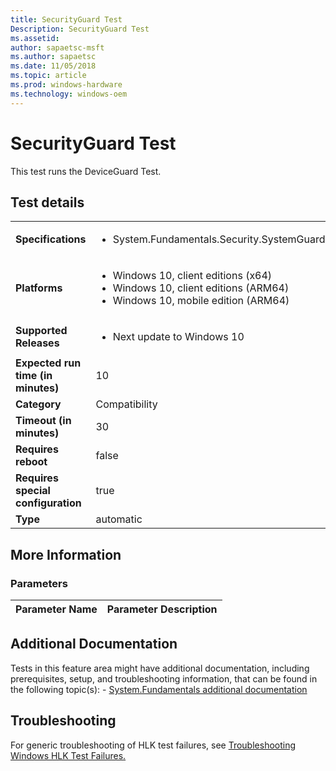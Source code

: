 ```yaml
---
title: SecurityGuard Test
Description: SecurityGuard Test
ms.assetid: 
author: sapaetsc-msft
ms.author: sapaetsc
ms.date: 11/05/2018
ms.topic: article
ms.prod: windows-hardware
ms.technology: windows-oem
---
```


# SecurityGuard Test

This test runs the DeviceGuard Test.

## Test details
|||
|---|---|
| **Specifications**  | <ul><li>System.Fundamentals.Security.SystemGuard</li></ul> |  
| **Platforms**   | <ul><li>Windows 10, client editions (x64)</li><li>Windows 10, client editions (ARM64)</li><li>Windows 10, mobile edition (ARM64)</li></ul> |
| **Supported Releases** | <ul><li>Next update to Windows 10</li></ul> |
|**Expected run time (in minutes)**| 10 |
|**Category**| Compatibility |
|**Timeout (in minutes)**| 30 |
|**Requires reboot**| false |
|**Requires special configuration**| true |
|**Type**| automatic |

## More Information
### Parameters
| Parameter Name | Parameter Description |
| --- | --- |


## Additional Documentation
Tests in this feature area might have additional documentation, including prerequisites, setup, and troubleshooting information, that can be found in the following topic(s): - [System.Fundamentals additional documentation](system-fundamentals-additional-documentation.md)



## Troubleshooting
For generic troubleshooting of HLK test failures, see [Troubleshooting Windows HLK Test Failures.](..\user\troubleshooting-windows-hlk-test-failures.md)